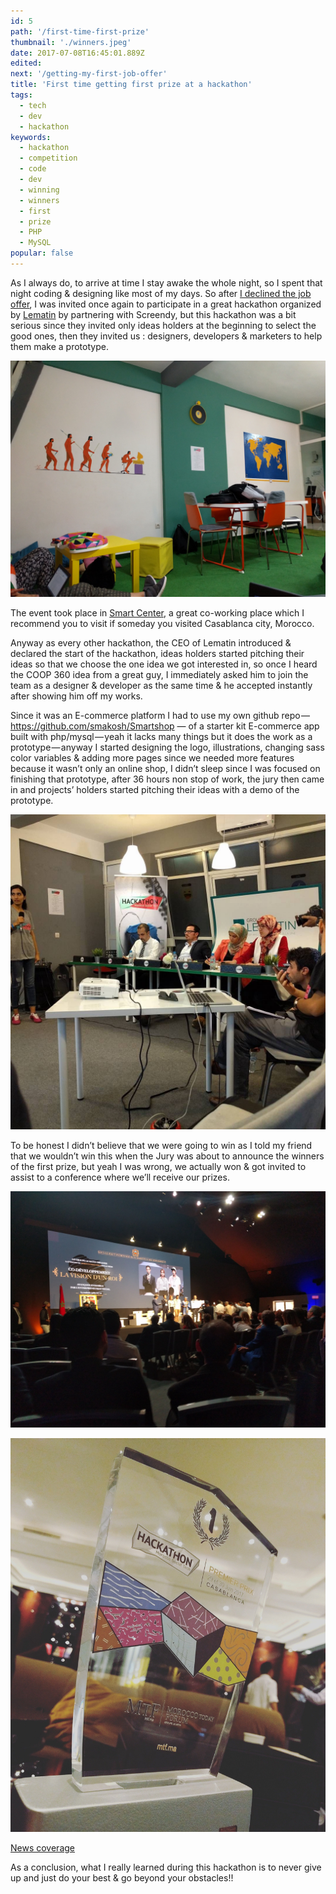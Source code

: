 ```yaml
---
id: 5
path: '/first-time-first-prize'
thumbnail: './winners.jpeg'
date: 2017-07-08T16:45:01.889Z
edited:
next: '/getting-my-first-job-offer'
title: 'First time getting first prize at a hackathon'
tags:
  - tech
  - dev
  - hackathon
keywords:
  - hackathon
  - competition
  - code
  - dev
  - winning
  - winners
  - first
  - prize
  - PHP
  - MySQL
popular: false
---
```


As I always do, to arrive at time I stay awake the whole night, so I spent that night coding & designing like most of my days.
So after [I declined the job offer](/getting-my-first-job-offer), I was invited once again to participate in a great hackathon organized by [Lematin](https://lematin.ma) by partnering with Screendy, but this hackathon was a bit serious since they invited only ideas holders at the beginning to select the good ones, then they invited us : designers, developers & marketers to help them make a prototype.

![Co-working space](coworking_space.jpeg)

The event took place in [Smart Center](https://smartcenter.ma/), a great co-working place which I recommend you to visit if someday you visited Casablanca city, Morocco.

Anyway as every other hackathon, the CEO of Lematin introduced & declared the start of the hackathon, ideas holders started pitching their ideas so that we choose the one idea we got interested in, so once I heard the COOP 360 idea from a great guy, I immediately asked him to join the team as a designer & developer as the same time & he accepted instantly after showing him off my works.

Since it was an E-commerce platform I had to use my own github repo — https://github.com/smakosh/Smartshop — of a starter kit E-commerce app built with php/mysql — yeah it lacks many things but it does the work as a prototype — anyway I started designing the logo, illustrations, changing sass color variables & adding more pages since we needed more features because it wasn’t only an online shop, I didn’t sleep since I was focused on finishing that prototype, after 36 hours non stop of work, the jury then came in and projects’ holders started pitching their ideas with a demo of the prototype.

![Pitch time](jury.jpeg 'the guy with the glasses and suit looks just like Iron Man')

To be honest I didn’t believe that we were going to win as I told my friend that we wouldn’t win this when the Jury was about to announce the winners of the first prize, but yeah I was wrong, we actually won & got invited to assist to a conference where we’ll receive our prizes.

![getting the first prize](winners.jpeg)

![the trophy](trophy.jpeg)

[News coverage](https://lematin.ma/express/2017/remise-des-trophees-aux-gagnants-du-hackathon-laquo-morocco-social-tech-raquo-/274777.html)

As a conclusion, what I really learned during this hackathon is to never give up and just do your best & go beyond your obstacles!!
